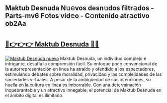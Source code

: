## Maktub Desnuda N𝚞𝚎vos desn𝚞dos filtr𝚊dos - Parts-mv6 F𝚘tos vid𝚎o - C𝚘ntenido atr𝚊ctivo ob2Aa

# <h2><a href="http://mbamds.tromn.icu/?c=Maktub+Desnuda">🔗👉👉👉 Maktub Desnuda 🔗🔗</a></h2>

[![Maktub Desnuda nuevo](https://i.imgur.com/pEAQMta.gif)](http://mbamds.tromn.icu/?c=Maktub+Desnuda)
Maktub Desnuda, un individuo complejo e intrigante, desafía la comprensión fácil. Su enfoque poco convencional de la autorrepresentación en línea ha atraído y ofendido a los espectadores, estimulando debates sobre moralidad, privacidad y las complejidades de las sociedades virtuales. A pesar de la ambigüedad de sus intenciones, su huella en la cultura en línea es imborrable. Con una determinación inquebrantable y un atractivo innegable, el potencial de Maktub Desnuda en el ámbito digital es ilimitado.
